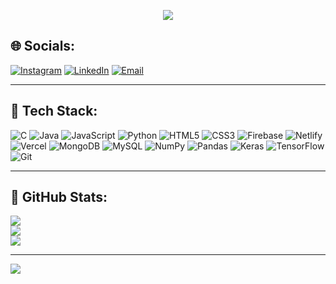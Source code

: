 <p align="center">
  <img src="https://readme-typing-svg.herokuapp.com?font=Fira+Code&size=28&pause=1000&color=FF69B4&center=true&vCenter=true&width=400&lines=Hi,+I'm+Keerthana+🍭" />
</p>

## 🌐 Socials:
[![Instagram](https://img.shields.io/badge/Instagram-%23FF6EC7.svg?style=for-the-badge&logo=instagram&logoColor=white)](https://instagram.com/kee_z_) 
[![LinkedIn](https://img.shields.io/badge/LinkedIn-%23A084E8.svg?style=for-the-badge&logo=linkedin&logoColor=white)](https://www.linkedin.com/in/keerthana4444/) 
[![Email](https://img.shields.io/badge/Email-%23FFB3DA.svg?style=for-the-badge&logo=gmail&logoColor=white)](mailto:arkeerthana2004@gmail.com) 

---

## 🍬 Tech Stack:
![C](https://img.shields.io/badge/C-%23D291FF.svg?style=for-the-badge&logo=c&logoColor=white) 
![Java](https://img.shields.io/badge/Java-%23FF9CEE.svg?style=for-the-badge&logo=openjdk&logoColor=white) 
![JavaScript](https://img.shields.io/badge/JavaScript-%23FDC5F5.svg?style=for-the-badge&logo=javascript&logoColor=black) 
![Python](https://img.shields.io/badge/Python-%23FFABAB.svg?style=for-the-badge&logo=python&logoColor=white) 
![HTML5](https://img.shields.io/badge/HTML5-%23FFB3DA.svg?style=for-the-badge&logo=html5&logoColor=white) 
![CSS3](https://img.shields.io/badge/CSS3-%23A084E8.svg?style=for-the-badge&logo=css3&logoColor=white) 
![Firebase](https://img.shields.io/badge/Firebase-%23FFC3A0.svg?style=for-the-badge&logo=firebase&logoColor=white) 
![Netlify](https://img.shields.io/badge/Netlify-%23C3F4FF.svg?style=for-the-badge&logo=netlify&logoColor=white) 
![Vercel](https://img.shields.io/badge/Vercel-%23D291FF.svg?style=for-the-badge&logo=vercel&logoColor=white) 
![MongoDB](https://img.shields.io/badge/MongoDB-%23A084E8.svg?style=for-the-badge&logo=mongodb&logoColor=white) 
![MySQL](https://img.shields.io/badge/MySQL-%23FF9CEE.svg?style=for-the-badge&logo=mysql&logoColor=white) 
![NumPy](https://img.shields.io/badge/NumPy-%23FDC5F5.svg?style=for-the-badge&logo=numpy&logoColor=white) 
![Pandas](https://img.shields.io/badge/Pandas-%23FFABAB.svg?style=for-the-badge&logo=pandas&logoColor=white) 
![Keras](https://img.shields.io/badge/Keras-%23FF6EC7.svg?style=for-the-badge&logo=keras&logoColor=white) 
![TensorFlow](https://img.shields.io/badge/TensorFlow-%23D291FF.svg?style=for-the-badge&logo=tensorflow&logoColor=white) 
![Git](https://img.shields.io/badge/Git-%23FFB3DA.svg?style=for-the-badge&logo=git&logoColor=white)

---

## 🍓 GitHub Stats:
![](https://github-readme-stats.vercel.app/api?username=keerthana777z&theme=radical&hide_border=false&include_all_commits=false&count_private=true)<br/>
![](https://streak-stats.demolab.com?user=keerthana777z&theme=radical&hide_border=false)<br/>
![](https://github-readme-stats.vercel.app/api/top-langs/?username=keerthana777z&theme=radical&hide_border=false&layout=compact)

---

[![](https://visitcount.itsvg.in/api?id=keerthana777z&icon=5&color=FF69B4)](https://visitcount.itsvg.in)



